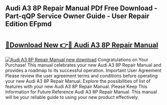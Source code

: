 ## Audi A3 8P Repair Manual PDf Free Download - Part-qQP Service Owner Guide - User Repair Edition EFpmd

# <h2><a href="http://cf12187.oget.top/?id=Audi+A3+8P+Repair+Manual">🔗Download New 👉🔴 Audi A3 8P Repair Manual</a></h2>

[![Audi A3 8P Repair Manual new download](https://i.imgur.com/5g1atiW.png)](http://cf12187.oget.top/?id=Audi+A3+8P+Repair+Manual)
Congratulations on Your Purchase! This manual celebrates your new Audi A3 8P Repair Manual and provides a roadmap to its successful operation. Important User Agreement Please review the user agreement terms and conditions before operating your new Audi A3 8P Repair Manual. Explore the possibilities of list of features with your new Audi A3 8P Repair Manual. Please Keep This Information for Future Reference Audi A3 8P Repair Manual. This manual will be your reliable guide to using your new product effectively.
